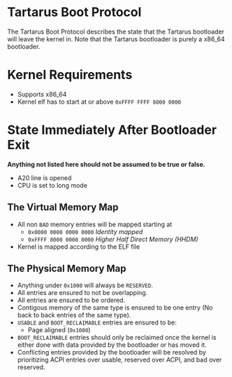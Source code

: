 # Tartarus Boot Protocol
The Tartarus Boot Protocol describes the state that the Tartarus bootloader will leave the kernel in. Note that the Tartarus bootloader is purely a x86_64 bootloader.

# Kernel Requirements
- Supports x86_64
- Kernel elf has to start at or above `0xFFFF FFFF 8000 0000`

# State Immediately After Bootloader Exit
**Anything not listed here should not be assumed to be true or false.**
- A20 line is opened
- CPU is set to long mode

## The Virtual Memory Map
- All non `BAD` memory entries will be mapped starting at
    - `0x0000 0000 0000 0000` *Identity mapped*
    - `0xFFFF 8000 0000 0000` *Higher Half Direct Memory (HHDM)*
- Kernel is mapped according to the ELF file

## The Physical Memory Map
- Anything under `0x1000` will always be `RESERVED`.
- All entries are ensured to not be overlapping.
- All entries are ensured to be ordered.
- Contigous memory of the same type is ensured to be one entry (No back to back entries of the same type).
- `USABLE` and `BOOT_RECLAIMABLE` entries are ensured to be:
    - Page aligned (`0x1000`)
- `BOOT_RECLAIMABLE` entries should only be reclaimed once the kernel is either done with data provided by the bootloader or has moved it.
- Conflicting entries provided by the bootloader will be resolved by prioritizing ACPI entries over usable, reserved over ACPI, and bad over reserved.